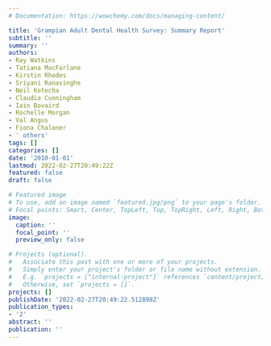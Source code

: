 ```yaml
---
# Documentation: https://wowchemy.com/docs/managing-content/

title: 'Grampian Adult Dental Health Survey: Summary Report'
subtitle: ''
summary: ''
authors:
- Ray Watkins
- Tatiana MacFarlane
- Kirstin Rhodes
- Sriyani Ranasinghe
- Neil Kotecha
- Claudia Cunningham
- Iain Bovaird
- Rochelle Morgan
- Val Angus
- Fiona Chaloner
- ' others'
tags: []
categories: []
date: '2010-01-01'
lastmod: 2022-02-27T20:49:22Z
featured: false
draft: false

# Featured image
# To use, add an image named `featured.jpg/png` to your page's folder.
# Focal points: Smart, Center, TopLeft, Top, TopRight, Left, Right, BottomLeft, Bottom, BottomRight.
image:
  caption: ''
  focal_point: ''
  preview_only: false

# Projects (optional).
#   Associate this post with one or more of your projects.
#   Simply enter your project's folder or file name without extension.
#   E.g. `projects = ["internal-project"]` references `content/project/deep-learning/index.md`.
#   Otherwise, set `projects = []`.
projects: []
publishDate: '2022-02-27T20:49:22.512898Z'
publication_types:
- '2'
abstract: ''
publication: ''
---
```

